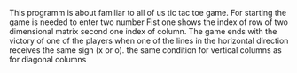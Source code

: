 This programm is about familiar to all of us tic tac toe game.
For starting the game is needed to enter two number 
Fist one shows the index of row of two dimensional matrix  second one index of column.
The game ends with the victory of one of the players when one of the lines in the horizontal direction receives the same sign (x or o).
the same condition for vertical columns as for diagonal columns

